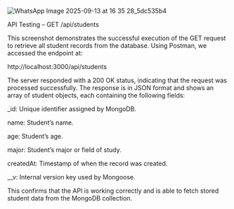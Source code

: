 ![WhatsApp Image 2025-09-13 at 16 35 28_5dc535b4](https://github.com/user-attachments/assets/306e8b95-0d03-4486-8aa9-7274d58b6274)


API Testing – GET /api/students

This screenshot demonstrates the successful execution of the GET request to retrieve all student records from the database. Using Postman, we accessed the endpoint at:

http://localhost:3000/api/students

The server responded with a 200 OK status, indicating that the request was processed successfully. The response is in JSON format and shows an array of student objects, each containing the following fields:

_id: Unique identifier assigned by MongoDB.

name: Student’s name.

age: Student’s age.

major: Student’s major or field of study.

createdAt: Timestamp of when the record was created.

__v: Internal version key used by Mongoose.

This confirms that the API is working correctly and is able to fetch stored student data from the MongoDB collection.
